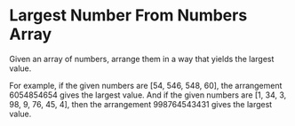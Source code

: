 # Largest Number From Numbers Array

Given an array of numbers, arrange them in a way that yields the largest value. 

For example, if the given numbers are [54, 546, 548, 60], the arrangement 6054854654 gives the largest value. And if the given numbers are [1, 34, 3, 98, 9, 76, 45, 4], then the arrangement 998764543431 gives the largest value.







